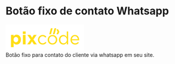 # Botão fixo de contato Whatsapp
<a href="https://instagram.com/p1xcode"><img src="logo.webp" alt=""></a><br>
Botão fixo para contato do cliente via whatsapp em seu site. <br>

